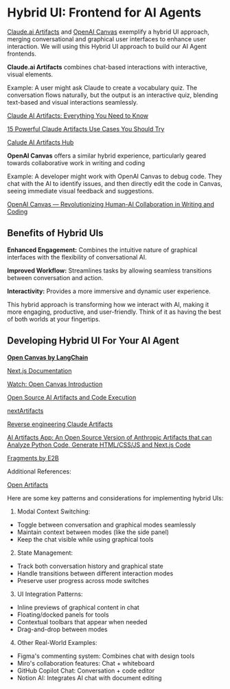 # Hybrid UI: Frontend for AI Agents

[Claude.ai Artifacts](https://support.anthropic.com/en/articles/9487310-what-are-artifacts-and-how-do-i-use-them) and [OpenAI Canvas](https://openai.com/index/introducing-canvas/) exemplify a hybrid UI approach, merging conversational and graphical user interfaces to enhance user interaction. We will using this Hybrid UI approach to build our AI Agent frontends. 

**Claude.ai Artifacts** combines chat-based interactions with interactive, visual elements.

Example: A user might ask Claude to create a vocabulary quiz. The conversation flows naturally, but the output is an interactive quiz, blending text-based and visual interactions seamlessly.

[Claude AI Artifacts: Everything You Need to Know](https://www.youtube.com/watch?v=4oW4PBRqhQs)

[15 Powerful Claude Artifacts Use Cases You Should Try](https://www.youtube.com/watch?v=UA2W4xTqQzs)

[Calude AI Artifacts Hub](https://www.claudeaiartifacts.com/en/)

**OpenAI Canvas** offers a similar hybrid experience, particularly geared towards collaborative work in writing and coding

Example: A developer might work with OpenAI Canvas to debug code. They chat with the AI to identify issues, and then directly edit the code in Canvas, seeing immediate visual feedback and suggestions.

[OpenAI Canvas — Revolutionizing Human-AI Collaboration in Writing and Coding](https://medium.com/@artificialintelligencenews/openai-canvas-revolutionizing-human-ai-collaboration-in-writing-and-coding-02d840d44c90)

## Benefits of Hybrid UIs

**Enhanced Engagement:** Combines the intuitive nature of graphical interfaces with the flexibility of conversational AI.

**Improved Workflow:** Streamlines tasks by allowing seamless transitions between conversation and action.

**Interactivity:** Provides a more immersive and dynamic user experience.

This hybrid approach is transforming how we interact with AI, making it more engaging, productive, and user-friendly. Think of it as having the best of both worlds at your fingertips.



## Developing Hybrid UI For Your AI Agent

**[Open Canvas by LangChain](https://github.com/langchain-ai/open-canvas)**

[Next.js Documentation](https://nextjs.org/docs)

[Watch: Open Canvas Introduction](https://www.youtube.com/watch?v=TaL7Vfz85vk)

[Open Source AI Artifacts and Code Execution](https://vercel.com/templates/next.js/open-source-ai-artifacts)

[nextArtifacts](https://github.com/etrobot/nextArtifacts)

[Reverse engineering Claude Artifacts](https://www.reidbarber.com/blog/reverse-engineering-claude-artifacts)

[AI Artifacts App: An Open Source Version of Anthropic Artifacts that can Analyze Python Code, Generate HTML/CSS/JS and Next.js Code](https://www.marktechpost.com/2024/07/19/ai-artifacts-app-an-open-source-version-of-anthropic-artifacts-that-can-analyze-python-code-generate-html-css-js-and-next-js-code/)

[Fragments by E2B](https://github.com/e2b-dev/fragments)

Additional References:

[Open Artifacts](https://github.com/13point5/open-artifacts)


Here are some key patterns and considerations for implementing hybrid UIs:

1. Modal Context Switching:
- Toggle between conversation and graphical modes seamlessly
- Maintain context between modes (like the side panel)
- Keep the chat visible while using graphical tools

2. State Management:
- Track both conversation history and graphical state
- Handle transitions between different interaction modes
- Preserve user progress across mode switches

3. UI Integration Patterns:
- Inline previews of graphical content in chat
- Floating/docked panels for tools
- Contextual toolbars that appear when needed
- Drag-and-drop between modes

4. Other Real-World Examples:
- Figma's commenting system: Combines chat with design tools
- Miro's collaboration features: Chat + whiteboard
- GitHub Copilot Chat: Conversation + code editor
- Notion AI: Integrates AI chat with document editing




